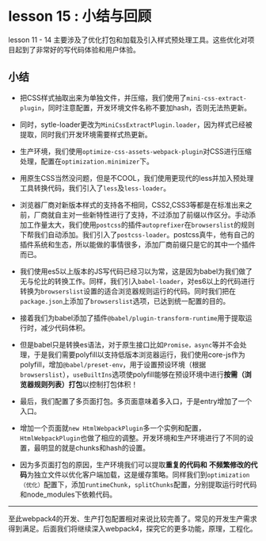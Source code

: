 # lesson 15 : 小结与回顾

lesson 11 - 14 主要涉及了优化打包和加载及引入样式预处理工具。这些优化对项目起到了非常好的写代码体验和用户体验。

## 小结

+ 把CSS样式抽取出来为单独文件，并压缩，我们使用了`mini-css-extract-plugin`，同时注意配置，开发环境文件名称不要加hash，否则无法热更新。

+ 同时，sytle-loader更改为`MiniCssExtractPlugin.loader`，因为样式已经被提取，同时我们开发环境需要样式热更新。

+ 生产环境，我们使用`optimize-css-assets-webpack-plugin`对CSS进行压缩处理，配置在`optimization.minimizer`下。

+ 用原生CSS当然没问题，但是不COOL，我们使用更现代的less并加入预处理工具转换代码，我们引入了`less`及`less-loader`。

+ 浏览器厂商对新版本样式的支持各不相同，CSS2,CSS3等都是在标准出来之前，厂商就自主对一些新特性进行了支持，不过添加了前缀以作区分。手动添加工作量太大，我们使用`postcss`的插件`autoprefixer`在`browserslist`的规则下帮我们自动添加。我们引入了`postcss-loader`。postcss真牛，他有自己的插件系统和生态，所以能做的事情很多，添加厂商前缀只是它的其中一个插件而已。

+ 我们使用es5以上版本的JS写代码已经习以为常，这是因为babel为我们做了无与伦比的转换工作。同样，我们引入`babel-loader`，对es6以上的代码进行转换为`browserslist`设置的适合浏览器规则运行的代码。同时我们把在`package.json`上添加了`browserslist`选项，已达到统一配置的目的。

+ 接着我们为babel添加了插件`@babel/plugin-transform-runtime`用于提取运行时，减少代码体积。

+ 但是babel只是转换es语法，对于原生接口比如`Promise，async`等并不会处理，于是我们需要polyfill以支持低版本浏览器运行，我们使用core-js作为polyfill，增加`@babel/preset-env`，用于设置预设环境（根据`browserslist`），`useBuiltIns`选项使polyfill能够在预设环境中进行**按需（浏览器规则列表）打包**以控制打包体积！

+ 最后，我们配置了多页面打包。多页面意味着多入口，于是entry增加了一个入口。

+ 增加一个页面就`new HtmlWebpackPlugin`多一个实例和配置，`HtmlWebpackPlugin`也做了相应的调整。开发环境和生产环境进行了不同的设置，最明显的就是chunks和hash的设置。

+ 因为多页面打包的原因，生产环境我们可以提取**重复的代码和** **不频繁修改的代码**为独立文件以优化客户端加载，这是缓存策略。同样我们到`optimization（优化）`配置下，添加`runtimeChunk`，`splitChunks`配置，分别提取运行时代码和node_modules下依赖代码。

---

至此webpack4的开发、生产打包配置相对来说比较完善了。常见的开发生产需求得到满足。后面我们将继续深入webpack4，探究它的更多功能，原理，工程化。